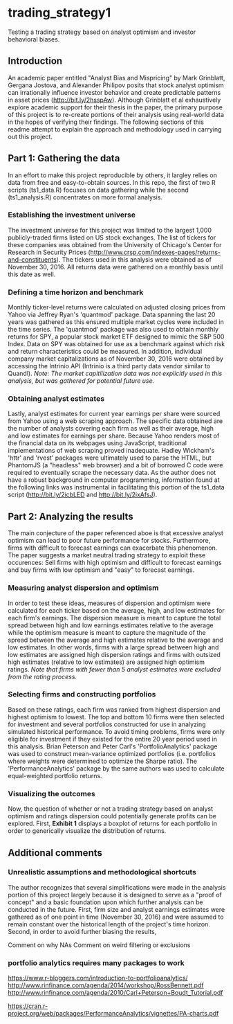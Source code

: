 # trading_strategy1
Testing a trading strategy based on analyst optimism and investor behavioral biases.

## Introduction
An academic paper entitled "Analyst Bias and Mispricing" by Mark Grinblatt, Gergana Jostova, and Alexander Philipov posits that stock analyst optimism can irrationally influence investor behavior and create predictable patterns in asset prices (http://bit.ly/2hsspAw). Although Grinblatt et al exhaustively explore academic support for their thesis in the paper, the primary purpose of this project is to re-create portions of their analysis using real-world data in the hopes of verifying their findings. The following sections of this readme attempt to explain the approach and methodology used in carrying out this project. 

## Part 1: Gathering the data
In an effort to make this project reproducible by others, it largley relies on data from free and easy-to-obtain sources. In this repo, the first of two R scripts (ts1_data.R) focuses on data gathering while the second (ts1_analysis.R) concentrates on more formal analysis. 

### Establishing the investment universe
The investment universe for this project was limited to the largest 1,000 publicly-traded firms listed on US stock exchanges. The list of tickers for these companies was obtained from the University of Chicago's Center for Research in Security Prices (http://www.crsp.com/indexes-pages/returns-and-constituents). The tickers used in this analysis were obtained as of November 30, 2016. All returns data were gathered on a monthly basis until this date as well. 

### Defining a time horizon and benchmark
Monthly ticker-level returns were calculated on adjusted closing prices from Yahoo via Jeffrey Ryan's 'quantmod' package. Data spanning the last 20 years was gathered as this ensured multiple market cycles were included in the time series. The 'quantmod' package was also used to obtain monthly returns for SPY, a popular stock market ETF designed to mimic the S&P 500 Index. Data on SPY was obtained for use as a benchmark against which risk and return characteristics could be measured. In addition, individual company market capitalizations as of November 30, 2016 were obtained by accessing the Intrinio API (Intrinio is a third party data vendor similar to Quandl). *Note: The market capitilization data was not explicitly used in this analysis, but was gathered for potential future use.*

### Obtaining analyst estimates
Lastly, analyst estimates for current year earnings per share were sourced from Yahoo using a web scraping approach. The specific data obtained are the number of analysts covering each firm as well as their average, high and low estimates for earnings per share. Because Yahoo renders most of the financial data on its webpages using JavaScript, traditional implementations of web scraping proved inadequate. Hadley Wickham's 'httr' and 'rvest' packages were ultimately used to parse the HTML, but PhantomJS (a "headless" web browser) and a bit of borrowed C code were required to eventually scrape the necessary data. As the author does not have a robust background in computer programming, information found at the following links was instrumental in facilitating this portion of the ts1_data script (http://bit.ly/2icbLED and http://bit.ly/2ixAfsJ).

## Part 2: Analyzing the results
The main conjecture of the paper referenced aboe is that excessive analyst optimism can lead to poor future performance for stocks. Furthermore, firms with difficult to forecast earnings can exacerbate this phenomenon. The paper suggests a market neutral trading strategy to exploit these occurences: Sell firms with high optimism and difficult to forecast earnings and buy firms with low optimism and "easy" to forecast earnings.

### Measuring analyst dispersion and optimism
In order to test these ideas, measures of dispersion and optimism were calculated for each ticker based on the average, high, and low estimates for each firm's earnings. The dispersion measure is meant to capture the total spread between high and low earnings estimates relative to the average while the optimism measure is meant to capture the magnitude of the spread between the average and high estimates relative to the average and low estimates. In other words, firms with a large spread between high and low estimates are assigned high dispersion ratings and firms with outsized high estimates (relative to low estimates) are assigned high optimism ratings. *Note that firms with fewer than 5 analyst estimates were excluded from the rating process.*

### Selecting firms and constructing portfolios
Based on these ratings, each firm was ranked from highest dispersion and highest optimism to lowest. The top and bottom 10 firms were then selected for investment and several portfolios constructed for use in analyzing simulated historical performance. To avoid timing problems, firms were only eligible for investment if they existed for the entire 20 year period used in this analysis. Brian Peterson and Peter Carl's 'PortfolioAnalytics' package was used to construct mean-variance optimized portfolios (i.e. portfolios where weights were determined to optimize the Sharpe ratio). The 'PerformanceAnalytics' package by the same authors was used to calculate equal-weighted portfolio returns. 

### Visualizing the outcomes
Now, the question of whether or not a trading strategy based on analyst optimism and ratings dispersion could potentially generate profits can be explored. First, **Exhibit 1** displays a boxplot of returns for each portfolio in order to generically visualize the distribution of returns.

## Additional comments

### Unrealistic assumptions and methodological shortcuts
The author recognizes that several simplifications were made in the analysis portion of this project largely because it is designed to serve as a "proof of concept" and a basic foundation upon which further analysis can be conducted in the future. First, firm size and analyst earnings estimates were gathered as of one point in time (November 30, 2016) and were assumed to remain constant over the historical length of the project's time horizon. Second, in order to avoid further biasing the results, 

Comment on why NAs
Comment on weird filtering or exclusions

### portfolio analytics requires many packages to work

https://www.r-bloggers.com/introduction-to-portfolioanalytics/
http://www.rinfinance.com/agenda/2014/workshop/RossBennett.pdf
http://www.rinfinance.com/agenda/2010/Carl+Peterson+Boudt_Tutorial.pdf

https://cran.r-project.org/web/packages/PerformanceAnalytics/vignettes/PA-charts.pdf
